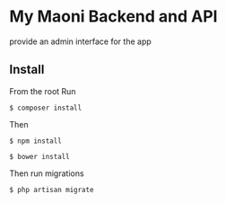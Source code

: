 # My Maoni Backend and API
provide an admin interface for the app

## Install

From the root Run

`$ composer install`

Then

`$ npm install `

`$ bower install`

Then run migrations

`$ php artisan migrate`


